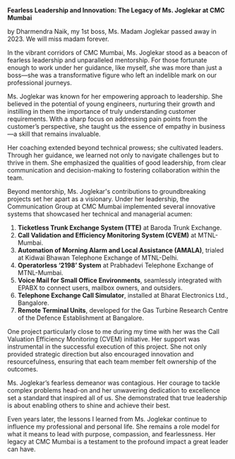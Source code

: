 **Fearless Leadership and Innovation: The Legacy of Ms. Joglekar at CMC Mumbai** 

by Dharmendra Naik, my 1st boss, Ms. Madam Joglekar passed away in 2023. We will miss madam forever. 

In the vibrant corridors of CMC Mumbai, Ms. Joglekar stood as a beacon of fearless leadership and unparalleled mentorship. For those fortunate enough to work under her guidance, like myself, she was more than just a boss—she was a transformative figure who left an indelible mark on our professional journeys.

Ms. Joglekar was known for her empowering approach to leadership. She believed in the potential of young engineers, nurturing their growth and instilling in them the importance of truly understanding customer requirements. With a sharp focus on addressing pain points from the customer’s perspective, she taught us the essence of empathy in business—a skill that remains invaluable.

Her coaching extended beyond technical prowess; she cultivated leaders. Through her guidance, we learned not only to navigate challenges but to thrive in them. She emphasized the qualities of good leadership, from clear communication and decision-making to fostering collaboration within the team.

Beyond mentorship, Ms. Joglekar's contributions to groundbreaking projects set her apart as a visionary. Under her leadership, the Communication Group at CMC Mumbai implemented several innovative systems that showcased her technical and managerial acumen:

1. **Ticketless Trunk Exchange System (TTE)** at Baroda Trunk Exchange.
2. **Call Validation and Efficiency Monitoring System (CVEM)** at MTNL-Mumbai.
3. **Automation of Morning Alarm and Local Assistance (AMALA)**, trialed at Kidwai Bhawan Telephone Exchange of MTNL-Delhi.
4. **Operatorless ‘2198’ System** at Prabhadevi Telephone Exchange of MTNL-Mumbai.
5. **Voice Mail for Small Office Environments**, seamlessly integrated with EPABX to connect users, mailbox owners, and outsiders.
6. **Telephone Exchange Call Simulator**, installed at Bharat Electronics Ltd., Bangalore.
7. **Remote Terminal Units**, developed for the Gas Turbine Research Centre of the Defence Establishment at Bangalore.

One project particularly close to me during my time with her was the Call Valuation Efficiency Monitoring (CVEM) initiative. Her support was instrumental in the successful execution of this project. She not only provided strategic direction but also encouraged innovation and resourcefulness, ensuring that each team member felt ownership of the outcomes.

Ms. Joglekar’s fearless demeanor was contagious. Her courage to tackle complex problems head-on and her unwavering dedication to excellence set a standard that inspired all of us. She demonstrated that true leadership is about enabling others to shine and achieve their best.

Even years later, the lessons I learned from Ms. Joglekar continue to influence my professional and personal life. She remains a role model for what it means to lead with purpose, compassion, and fearlessness. Her legacy at CMC Mumbai is a testament to the profound impact a great leader can have.

